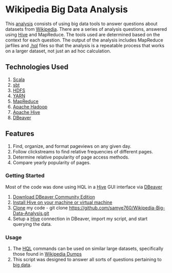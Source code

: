 # Wikipedia Big Data Analysis

This [analysis](https://www.tableau.com/learn/articles/big-data-analytics) consists of using big data tools to answer questions about datasets from [Wikipedia](https://www.wikipedia.org/). There are a series of analysis questions, answered using [Hive](https://en.wikipedia.org/wiki/Apache_Hive) and MapReduce. The tools used are determined based on the context for each question. The output of the analysis includes MapReduce jarfiles and [.hql](https://hive.apache.org/) files so that the analysis is a repeatable process that works on a larger dataset, not just an ad hoc calculation.

## Technologies Used

1.  [Scala](https://www.scala-lang.org/)
2.  [sbt](https://www.scala-sbt.org/)
3.  [HDFS](https://hadoop.apache.org/docs/r1.2.1/hdfs_design.html)
4.  [YARN](https://hadoop.apache.org/docs/stable/hadoop-yarn/hadoop-yarn-site/YARN.html)
5.  [MapReduce](https://hadoop.apache.org/docs/r1.2.1/mapred_tutorial.html)
6.  [Apache Hadoop](https://hadoop.apache.org/)
7.  [Apache Hive](https://hive.apache.org/)
8.  [DBeaver](https://dbeaver.io/)

## Features

1.  Find, organize, and format pageviews on any given day.
2.  Follow clickstreams to find relative frequencies of different pages.
3.  Determine relative popularity of page access methods.
4.  Compare yearly popularity of pages.

### Getting Started

Most of the code was done using HQL in a [Hive](https://hive.apache.org/) GUI interface via [DBeaver](https://dbeaver.io/)

1. [Download DBeaver Community Edition](https://dbeaver.io/download/)
2. [Install Hive on your machine or virtual machine](https://phoenixnap.com/kb/install-hive-on-ubuntu)
3. [Clone](https://www.git-scm.com/docs/git-clone) my code - git clone https://github.com/samye760/Wikipedia-Big-Data-Analysis.git
4. Setup a [Hive](https://hive.apache.org/) connection in DBeaver, import my script, and start querying the data.

### Usage

1. The [HQL](https://hive.apache.org/) commands can be used on similar large datasets, specifically those found in [Wikipedia Dumps](https://dumps.wikimedia.org/)
2. This script was designed to answer all sorts of questions pertaining to [big data](https://www.oracle.com/big-data/what-is-big-data/).
